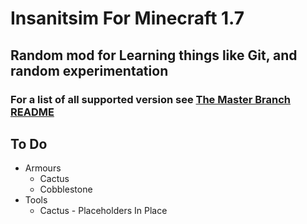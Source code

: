 # Insanitsim For Minecraft 1.7
## Random mod for Learning things like Git, and random experimentation
### For a list of all supported version see [The Master Branch README](https://github.com/FalconPyro/Insanitsim/tree/master/README.md)

## To Do
* Armours
    * Cactus
    * Cobblestone
* Tools
  * Cactus - Placeholders In Place

